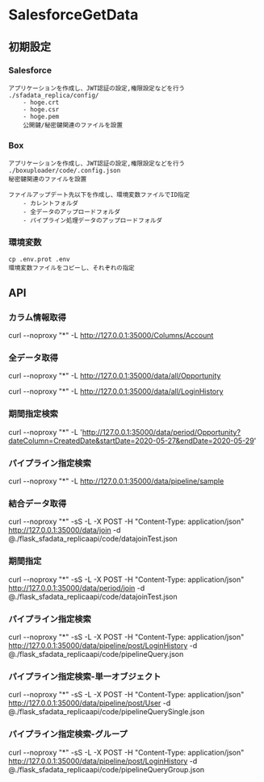 # SalesforceGetData
##  初期設定
### Salesforce
    アプリケーションを作成し、JWT認証の設定,権限設定などを行う
    ./sfadata_replica/config/
        - hoge.crt
        - hoge.csr
        - hoge.pem
        公開鍵/秘密鍵関連のファイルを設置

### Box
    アプリケーションを作成し、JWT認証の設定,権限設定などを行う
    ./boxuploader/code/.config.json
    秘密鍵関連のファイルを設置

    ファイルアップデート先以下を作成し、環境変数ファイルでID指定
        - カレントフォルダ
        - 全データのアップロードフォルダ
        - パイプライン処理データのアップロードフォルダ

### 環境変数
    cp .env.prot .env
    環境変数ファイルをコピーし、それぞれの指定

## API
### カラム情報取得
curl --noproxy "*" -L http://127.0.0.1:35000/Columns/Account
### 全データ取得
curl --noproxy "*" -L http://127.0.0.1:35000/data/all/Opportunity

curl --noproxy "*" -L http://127.0.0.1:35000/data/all/LoginHistory

### 期間指定検索
curl --noproxy "*" -L 'http://127.0.0.1:35000/data/period/Opportunity?dateColumn=CreatedDate&startDate=2020-05-27&endDate=2020-05-29'


### パイプライン指定検索
curl --noproxy "*" -L http://127.0.0.1:35000/data/pipeline/sample

### 結合データ取得
curl --noproxy "*" -sS -L -X POST -H "Content-Type: application/json" http://127.0.0.1:35000/data/join  -d @./flask_sfadata_replicaapi/code/datajoinTest.json

### 期間指定
curl --noproxy "*" -sS -L -X POST -H "Content-Type: application/json" http://127.0.0.1:35000/data/period/join  -d @./flask_sfadata_replicaapi/code/datajoinTest.json

### パイプライン指定検索
curl --noproxy "*" -sS -L -X POST -H "Content-Type: application/json" http://127.0.0.1:35000/data/pipeline/post/LoginHistory  -d @./flask_sfadata_replicaapi/code/pipelineQuery.json

### パイプライン指定検索-単一オブジェクト
curl --noproxy "*" -sS -L -X POST -H "Content-Type: application/json" http://127.0.0.1:35000/data/pipeline/post/User  -d @./flask_sfadata_replicaapi/code/pipelineQuerySingle.json
### パイプライン指定検索-グループ
curl --noproxy "*" -sS -L -X POST -H "Content-Type: application/json" http://127.0.0.1:35000/data/pipeline/post/LoginHistory  -d @./flask_sfadata_replicaapi/code/pipelineQueryGroup.json